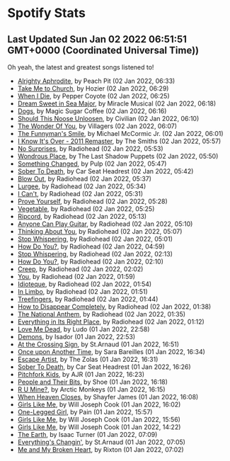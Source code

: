 
# Spotify Stats
## Last Updated Sun Jan 02 2022 06:51:51 GMT+0000 (Coordinated Universal Time))

Oh yeah, the latest and greatest songs listened to!

- [Alrighty Aphrodite](https://www.last.fm/music/Peach+Pit/_/Alrighty+Aphrodite), by Peach Pit (02 Jan 2022, 06:33)
- [Take Me to Church](https://www.last.fm/music/Hozier/_/Take+Me+to+Church), by Hozier (02 Jan 2022, 06:29)
- [When I Die](https://www.last.fm/music/Pepper+Coyote/_/When+I+Die), by Pepper Coyote (02 Jan 2022, 06:25)
- [Dream Sweet in Sea Major](https://www.last.fm/music/Miracle+Musical/_/Dream+Sweet+in+Sea+Major), by Miracle Musical (02 Jan 2022, 06:18)
- [Dogs](https://www.last.fm/music/Magic+Sugar+Coffee/_/Dogs), by Magic Sugar Coffee (02 Jan 2022, 06:16)
- [Should This Noose Unloosen](https://www.last.fm/music/Civilian/_/Should+This+Noose+Unloosen), by Civilian (02 Jan 2022, 06:10)
- [The Wonder Of You](https://www.last.fm/music/Villagers/_/The+Wonder+Of+You), by Villagers (02 Jan 2022, 06:07)
- [The Funnyman's Smile](https://www.last.fm/music/Michael+McCormic+Jr./_/The+Funnyman%27s+Smile), by Michael McCormic Jr. (02 Jan 2022, 06:01)
- [I Know It's Over - 2011 Remaster](https://www.last.fm/music/The+Smiths/_/I+Know+It%27s+Over+-+2011+Remaster), by The Smiths (02 Jan 2022, 05:57)
- [No Surprises](https://www.last.fm/music/Radiohead/_/No+Surprises), by Radiohead (02 Jan 2022, 05:53)
- [Wondrous Place](https://www.last.fm/music/The+Last+Shadow+Puppets/_/Wondrous+Place), by The Last Shadow Puppets (02 Jan 2022, 05:50)
- [Something Changed](https://www.last.fm/music/Pulp/_/Something+Changed), by Pulp (02 Jan 2022, 05:47)
- [Sober To Death](https://www.last.fm/music/Car+Seat+Headrest/_/Sober+To+Death), by Car Seat Headrest (02 Jan 2022, 05:42)
- [Blow Out](https://www.last.fm/music/Radiohead/_/Blow+Out), by Radiohead (02 Jan 2022, 05:37)
- [Lurgee](https://www.last.fm/music/Radiohead/_/Lurgee), by Radiohead (02 Jan 2022, 05:34)
- [I Can't](https://www.last.fm/music/Radiohead/_/I+Can%27t), by Radiohead (02 Jan 2022, 05:31)
- [Prove Yourself](https://www.last.fm/music/Radiohead/_/Prove+Yourself), by Radiohead (02 Jan 2022, 05:28)
- [Vegetable](https://www.last.fm/music/Radiohead/_/Vegetable), by Radiohead (02 Jan 2022, 05:25)
- [Ripcord](https://www.last.fm/music/Radiohead/_/Ripcord), by Radiohead (02 Jan 2022, 05:13)
- [Anyone Can Play Guitar](https://www.last.fm/music/Radiohead/_/Anyone+Can+Play+Guitar), by Radiohead (02 Jan 2022, 05:10)
- [Thinking About You](https://www.last.fm/music/Radiohead/_/Thinking+About+You), by Radiohead (02 Jan 2022, 05:07)
- [Stop Whispering](https://www.last.fm/music/Radiohead/_/Stop+Whispering), by Radiohead (02 Jan 2022, 05:01)
- [How Do You?](https://www.last.fm/music/Radiohead/_/How+Do+You%3F), by Radiohead (02 Jan 2022, 04:59)
- [Stop Whispering](https://www.last.fm/music/Radiohead/_/Stop+Whispering), by Radiohead (02 Jan 2022, 02:13)
- [How Do You?](https://www.last.fm/music/Radiohead/_/How+Do+You%3F), by Radiohead (02 Jan 2022, 02:10)
- [Creep](https://www.last.fm/music/Radiohead/_/Creep), by Radiohead (02 Jan 2022, 02:02)
- [You](https://www.last.fm/music/Radiohead/_/You), by Radiohead (02 Jan 2022, 01:59)
- [Idioteque](https://www.last.fm/music/Radiohead/_/Idioteque), by Radiohead (02 Jan 2022, 01:54)
- [In Limbo](https://www.last.fm/music/Radiohead/_/In+Limbo), by Radiohead (02 Jan 2022, 01:51)
- [Treefingers](https://www.last.fm/music/Radiohead/_/Treefingers), by Radiohead (02 Jan 2022, 01:44)
- [How to Disappear Completely](https://www.last.fm/music/Radiohead/_/How+to+Disappear+Completely), by Radiohead (02 Jan 2022, 01:38)
- [The National Anthem](https://www.last.fm/music/Radiohead/_/The+National+Anthem), by Radiohead (02 Jan 2022, 01:35)
- [Everything in Its Right Place](https://www.last.fm/music/Radiohead/_/Everything+in+Its+Right+Place), by Radiohead (02 Jan 2022, 01:12)
- [Love Me Dead](https://www.last.fm/music/Ludo/_/Love+Me+Dead), by Ludo (01 Jan 2022, 22:58)
- [Demons](https://www.last.fm/music/Isador/_/Demons), by Isador (01 Jan 2022, 22:53)
- [At the Crossing Sign](https://www.last.fm/music/St.Arnaud/_/At+the+Crossing+Sign), by St.Arnaud (01 Jan 2022, 16:51)
- [Once upon Another Time](https://www.last.fm/music/Sara+Bareilles/_/Once+upon+Another+Time), by Sara Bareilles (01 Jan 2022, 16:34)
- [Escape Artist](https://www.last.fm/music/The+Zolas/_/Escape+Artist), by The Zolas (01 Jan 2022, 16:31)
- [Sober To Death](https://www.last.fm/music/Car+Seat+Headrest/_/Sober+To+Death), by Car Seat Headrest (01 Jan 2022, 16:26)
- [Pitchfork Kids](https://www.last.fm/music/AJR/_/Pitchfork+Kids), by AJR (01 Jan 2022, 16:23)
- [People and Their Bits](https://www.last.fm/music/Shoe/_/People+and+Their+Bits), by Shoe (01 Jan 2022, 16:18)
- [R U Mine?](https://www.last.fm/music/Arctic+Monkeys/_/R+U+Mine%3F), by Arctic Monkeys (01 Jan 2022, 16:15)
- [When Heaven Closes](https://www.last.fm/music/Shayfer+James/_/When+Heaven+Closes), by Shayfer James (01 Jan 2022, 16:08)
- [Girls Like Me](https://www.last.fm/music/Will+Joseph+Cook/_/Girls+Like+Me), by Will Joseph Cook (01 Jan 2022, 16:02)
- [One-Legged Girl](https://www.last.fm/music/Pain/_/One-Legged+Girl), by Pain (01 Jan 2022, 15:57)
- [Girls Like Me](https://www.last.fm/music/Will+Joseph+Cook/_/Girls+Like+Me), by Will Joseph Cook (01 Jan 2022, 15:56)
- [Girls Like Me](https://www.last.fm/music/Will+Joseph+Cook/_/Girls+Like+Me), by Will Joseph Cook (01 Jan 2022, 14:22)
- [The Earth](https://www.last.fm/music/Isaac+Turner/_/The+Earth), by Isaac Turner (01 Jan 2022, 07:09)
- [Everything's Changin'](https://www.last.fm/music/St.Arnaud/_/Everything%27s+Changin%27), by St.Arnaud (01 Jan 2022, 07:05)
- [Me and My Broken Heart](https://www.last.fm/music/Rixton/_/Me+and+My+Broken+Heart), by Rixton (01 Jan 2022, 07:02)
